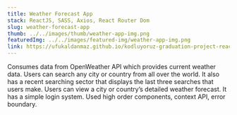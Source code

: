 ```yaml
---
title: Weather Forecast App
stack: ReactJS, SASS, Axios, React Router Dom
slug: weather-forecast-app
thumb: ../../images/thumb/weather-app-img.png
featuredImg: ../../images/featured-img/weather-app-img.png
link: https://ufukaldanmaz.github.io/kodluyoruz-graduation-project-react-weather-app/
---
```

Consumes data from OpenWeather API which provides current weather data. Users can search any city or country from all over the world. It also has a recent searching sector that displays the last three searches that users make. Users can view a city or country’s detailed weather forecast. It has a simple login system. Used high order components, context API, error boundary.